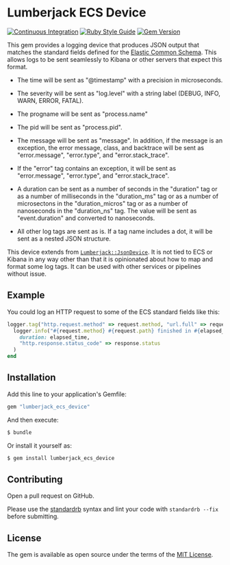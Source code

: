 # Lumberjack ECS Device

[![Continuous Integration](https://github.com/bdurand/lumberjack_ecs_device/actions/workflows/continuous_integration.yml/badge.svg)](https://github.com/bdurand/lumberjack_ecs_device/actions/workflows/continuous_integration.yml)
[![Ruby Style Guide](https://img.shields.io/badge/code_style-standard-brightgreen.svg)](https://github.com/testdouble/standard)
[![Gem Version](https://badge.fury.io/rb/lumberjack_ecs_device.svg)](https://badge.fury.io/rb/lumberjack_ecs_device)

This gem provides a logging device that produces JSON output that matches the standard fields defined for the [Elastic Common Schema](https://www.elastic.co/guide/en/ecs/current/ecs-reference.html). This allows logs to be sent seamlessly to Kibana or other servers that expect this format.

* The time will be sent as "@timestamp" with a precision in microseconds.

* The severity will be sent as "log.level" with a string label (DEBUG, INFO, WARN, ERROR, FATAL).

* The progname will be sent as "process.name"

* The pid will be sent as "process.pid".

* The message will be sent as "message". In addition, if the message is an exception, the error message, class, and backtrace will be sent as "error.message", "error.type", and "error.stack_trace".

* If the "error" tag contains an exception, it will be sent as "error.message", "error.type", and "error.stack_trace".

* A duration can be sent as a number of seconds in the "duration" tag or as a number of milliseconds in the "duration_ms" tag or as a number of microsectons in the "duration_micros" tag or as a number of nanoseconds in the "duration_ns" tag. The value will be sent as "event.duration" and converted to nanoseconds.

* All other log tags are sent as is. If a tag name includes a dot, it will be sent as a nested JSON structure.

This device extends from [`Lumberjack::JsonDevice`](). It is not tied to ECS or Kibana in any way other than that it is opinionated about how to map and format some log tags. It can be used with other services or pipelines without issue.

## Example

You could log an HTTP request to some of the ECS standard fields like this:

```ruby
logger.tag("http.request.method" => request.method, "url.full" => request.url) do
  logger.info("#{request.method} #{request.path} finished in #{elapsed_time} seconds",
    duration: elapsed_time,
    "http.response.status_code" => response.status
  )
end
```

## Installation

Add this line to your application's Gemfile:

```ruby
gem "lumberjack_ecs_device"
```

And then execute:
```bash
$ bundle
```

Or install it yourself as:
```bash
$ gem install lumberjack_ecs_device
```

## Contributing

Open a pull request on GitHub.

Please use the [standardrb](https://github.com/testdouble/standard) syntax and lint your code with `standardrb --fix` before submitting.

## License

The gem is available as open source under the terms of the [MIT License](https://opensource.org/licenses/MIT).
